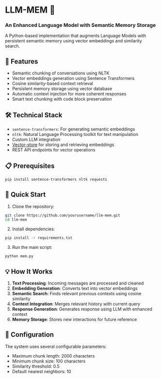 # LLM-MEM 🧠
### An Enhanced Language Model with Semantic Memory Storage

A Python-based implementation that augments Language Models with persistent semantic memory using vector embeddings and similarity search.

## 🌟 Features

- Semantic chunking of conversations using NLTK
- Vector embeddings generation using Sentence Transformers
- Cosine similarity-based context retrieval
- Persistent memory storage using vector database
- Automatic context injection for more coherent responses
- Smart text chunking with code block preservation

## 🛠️ Technical Stack

- `sentence-transformers`: For generating semantic embeddings
- `nltk`: Natural Language Processing toolkit for text manipulation
- Custom LLM integration
- [Vector-store](https://github.com/Abhigyan126/Vector-Store) for storing and retrieving embeddings
- REST API endpoints for vector operations

## 📋 Prerequisites

```bash
pip install sentence-transformers nltk requests
```

## 🚀 Quick Start

1. Clone the repository:
```bash
git clone https://github.com/yourusername/llm-mem.git
cd llm-mem
```

2. Install dependencies:
```bash
pip install -r requirements.txt
```

3. Run the main script:
```bash
python mem.py
```

## 💡 How It Works

1. **Text Processing**: Incoming messages are processed and cleaned
2. **Embedding Generation**: Converts text into vector embeddings
3. **Semantic Search**: Finds relevant previous contexts using cosine similarity
4. **Context Integration**: Merges relevant history with current query
5. **Response Generation**: Generates response using LLM with enhanced context
6. **Memory Storage**: Stores new interactions for future reference

## 🔧 Configuration

The system uses several configurable parameters:
- Maximum chunk length: 2000 characters
- Minimum chunk size: 100 characters
- Similarity threshold: 0.5
- Default nearest neighbors: 10
